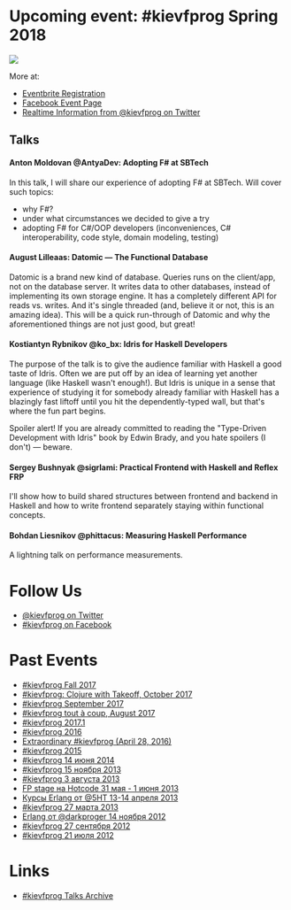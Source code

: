 # Upcoming event: **#kievfprog Spring 2018**

[![](https://img.evbuc.com/https%3A%2F%2Fcdn.evbuc.com%2Fimages%2F43349828%2F170630561150%2F1%2Foriginal.jpg?w=800&rect=0%2C0%2C800%2C400&s=f38df3d706acb78d6ecf08d69c126c7d)](https://www.eventbrite.com/e/kievfprog-spring-2018-tickets-45015223746)

More at:

- [Eventbrite Registration](https://www.eventbrite.com/e/kievfprog-spring-2018-tickets-45015223746)
- [Facebook Event Page](https://www.facebook.com/events/235497153676502/)
- [Realtime Information from @kievfprog on Twitter](https://twitter.com/kievfprog)

## Talks

#### Anton Moldovan @AntyaDev: Adopting F# at SBTech

In this talk, I will share our experience of adopting F# at SBTech. Will cover such topics: 
- why F#?
- under what circumstances we decided to give a try
- adopting F# for C#/OOP developers (inconveniences, C# interoperability, code style, domain modeling, testing)

#### August Lilleaas: Datomic — The Functional Database

Datomic is a brand new kind of database. Queries runs on the client/app, not on the database server. It writes data to other databases, instead of implementing its own storage engine. It has a completely different API for reads vs. writes. And it's single threaded (and, believe it or not, this is an amazing idea).
This will be a quick run-through of Datomic and why the aforementioned things are not just good, but great!

#### Kostiantyn Rybnikov @ko_bx: Idris for Haskell Developers

The purpose of the talk is to give the audience familiar with Haskell a good taste of Idris. Often we are put off by an idea of learning yet another language (like Haskell wasn't enough!). But Idris is unique in a sense that experience of studying it for somebody already familiar with Haskell has a blazingly fast liftoff until you hit the dependently-typed wall, but that's where the fun part begins.

Spoiler alert! If you are already committed to reading the "Type-Driven Development with Idris" book by Edwin Brady, and you hate spoilers (I don't) — beware.

#### Sergey Bushnyak @sigrlami: Practical Frontend with Haskell and Reflex FRP

I'll show how to build shared structures between frontend and backend in Haskell and how to write frontend separately staying within functional concepts.

#### Bohdan Liesnikov @phittacus: Measuring Haskell Performance

A lightning talk on performance measurements.

# Follow Us

- [@kievfprog on Twitter](https://twitter.com/kievfprog)
- [#kievfprog on Facebook](https://fb.me/kievfprog)

# Past Events

- [#kievfprog Fall 2017](https://www.eventbrite.com/e/kievfprog-fall-2017-tickets-39509911208)
- [#kievfprog: Clojure with Takeoff, October 2017](https://www.eventbrite.com/e/kievfprog-clojure-with-takeoff-tickets-39084845826)
- [#kievfprog September 2017](https://www.eventbrite.com/e/kievfprog-september-2017-tickets-37417175780)
- [#kievfprog tout à coup, August 2017](https://www.eventbrite.com/e/kievfprog-tout-a-coup-tickets-37001223656)
- [#kievfprog 2017.1](http://march17.kievfprog.net/)
- [#kievfprog 2016](http://2016.kievfprog.net)
- [Extraordinary #kievfprog (April 28, 2016)](https://www.facebook.com/events/108261176248196/)
- [#kievfprog 2015](https://github.com/kievfprog/kievfprog.github.io/blob/d673a0101da2c00458d505f4414eab93559fc8ba/event.yaml)
- [#kievfprog 14 июня 2014](https://github.com/kievfprog/kievfprog.github.io/blob/KIEVFPROG_6/event.yaml)
- [#kievfprog 15 ноября 2013](https://github.com/kievfprog/kievfprog.github.io/blob/KIEVFPROG_5/event.yaml)
- [#kievfprog 3 августа 2013](https://github.com/kievfprog/kievfprog.github.io/blob/KIEVFPROG_4/event.yaml)
- [FP stage на Hotcode 31 мая - 1 июня 2013](http://hotcode.org/program-ru/stages-ru/functional/)
- [Курсы Erlang от @5HT 13-14 апреля 2013](http://dou.ua/calendar/3151/)
- [#kievfprog 27 марта 2013](http://dou.ua/calendar/3068/)
- [Erlang от @darkproger 14 ноября 2012](http://dou.ua/calendar/2513/)
- [#kievfprog 27 сентября 2012](http://dou.ua/calendar/2265/)
- [#kievfprog 21 июля 2012](http://dou.ua/calendar/2040/)


# Links

- [#kievfprog Talks Archive](http://kievfprog.github.io/talks)
